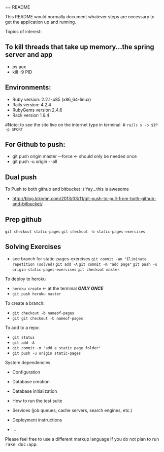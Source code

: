 == README

This README would normally document whatever steps are necessary to get the
application up and running.

Topics of interest:

## To kill threads that take up memory...the spring server and app
* ps aux
* kill -9 PID

## Environments:
* Ruby version: 2.2.1-p85 (x86_64-linux)
* Rails version: 4.2.4
* RubyGems version 2.4.6
* Rack version 1.6.4

#Note: to see the site live on the internet type in terminal: #
`rails s -b $IP -p $PORT`
    
## For Github to push:
* git push origin master --force <- should only be needed once
* git push -u origin --all

## Dual push
To Push to both github and bitbucket :) Yay...this is awesome
* http://blog.lckymn.com/2013/03/11/git-push-to-pull-from-both-github-and-bitbucket/

## Prep github
`git checkout static-pages`
`git checkout -b static-pages-exercises`

## Solving Exercises

* see branch for static-pages-exercises
`git commit -am "Eliminate repetition (solved)`
`git add -A`
`git commit -m "add page"`
`git push -u origin static-pages-exercises`
`git checkout master`


To deploy to heroku
* `heroku create` <- at the terminal ***ONLY ONCE***
* `git push heroku master`

To create a branch: 
* `git checkout -b nameof-pages`
* `git git checkout -b nameof-pages`

To add to a repo:
* `git status`
* `git add -A`
* `git commit -m "add a static page folder"`
* `git push -u origin static-pages`



System dependencies

* Configuration

* Database creation

* Database initialization

* How to run the test suite

* Services (job queues, cache servers, search engines, etc.)

* Deployment instructions

* ...


Please feel free to use a different markup language if you do not plan to run
<tt>rake doc:app</tt>.
